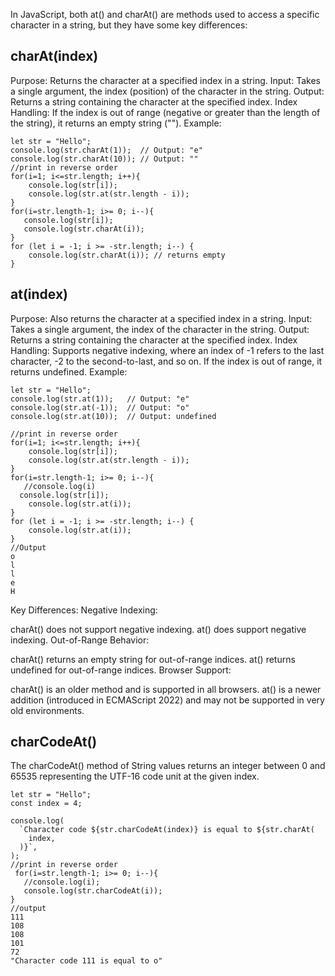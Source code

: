 In JavaScript, both at() and charAt() are methods used to access a specific character in a string, but they have some key differences:

charAt(index)
-------------
Purpose: Returns the character at a specified index in a string.
Input: Takes a single argument, the index (position) of the character in the string.
Output: Returns a string containing the character at the specified index.
Index Handling: If the index is out of range (negative or greater than the length of the string), it returns an empty string ("").
Example:

```
let str = "Hello";
console.log(str.charAt(1));  // Output: "e"
console.log(str.charAt(10)); // Output: ""
//print in reverse order
for(i=1; i<=str.length; i++){
    console.log(str[i]);
    console.log(str.at(str.length - i));
}
for(i=str.length-1; i>= 0; i--){
   console.log(str[i]);
   console.log(str.charAt(i));
}
for (let i = -1; i >= -str.length; i--) {
    console.log(str.charAt(i)); // returns empty
}
```

at(index)
---------
Purpose: Also returns the character at a specified index in a string.
Input: Takes a single argument, the index of the character in the string.
Output: Returns a string containing the character at the specified index.
Index Handling: Supports negative indexing, where an index of -1 refers to the last character, -2 to the second-to-last, and so on. If the index is out of range, it returns undefined.
Example:
```
let str = "Hello";
console.log(str.at(1));   // Output: "e"
console.log(str.at(-1));  // Output: "o"
console.log(str.at(10));  // Output: undefined

//print in reverse order
for(i=1; i<=str.length; i++){
    console.log(str[i]);
    console.log(str.at(str.length - i));
}
for(i=str.length-1; i>= 0; i--){
   //console.log(i)
  console.log(str[i]);
    console.log(str.at(i));
}
for (let i = -1; i >= -str.length; i--) {
    console.log(str.at(i));
}
//Output
o
l
l
e
H
```
Key Differences:
Negative Indexing:

charAt() does not support negative indexing.
at() does support negative indexing.
Out-of-Range Behavior:

charAt() returns an empty string for out-of-range indices.
at() returns undefined for out-of-range indices.
Browser Support:

charAt() is an older method and is supported in all browsers.
at() is a newer addition (introduced in ECMAScript 2022) and may not be supported in very old environments.

charCodeAt()
-------------
The charCodeAt() method of String values returns an integer between 0 and 65535 representing the UTF-16 code unit at the given index.

```
let str = "Hello";
const index = 4;

console.log(
  `Character code ${str.charCodeAt(index)} is equal to ${str.charAt(
    index,
  )}`,
);
//print in reverse order
 for(i=str.length-1; i>= 0; i--){
   //console.log(i);
   console.log(str.charCodeAt(i));
}
//output
111
108
108
101
72
"Character code 111 is equal to o"
```
